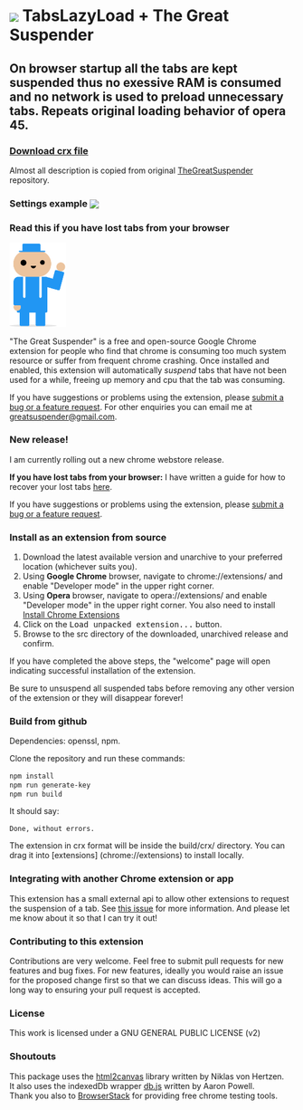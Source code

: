 # <img src="/src/img/icon48.png" align="absmiddle"> TabsLazyLoad + The Great Suspender

## On browser startup all the tabs are kept suspended thus no exessive RAM is consumed and no network is used to preload unnecessary tabs. Repeats original loading behavior of opera 45. 

### [Download crx file](https://github.com/ekonoval/TabsLazyLoad_thegreatsuspender/raw/master/tabsLazyLoad.crx)

Almost all description is copied from original [TheGreatSuspender](https://github.com/deanoemcke/thegreatsuspender/) repository.

### Settings example <img src="/descr/settings.png" align="absmiddle">

### Read this if you have lost tabs from your browser

<img src="/src/img/suspendy-guy.png" width="100px" />

"The Great Suspender" is a free and open-source Google Chrome extension for people who find that chrome is consuming too much system resource or suffer from frequent chrome crashing. Once installed and enabled, this extension will automatically *suspend* tabs that have not been used for a while, freeing up memory and cpu that the tab was consuming.

If you have suggestions or problems using the extension, please [submit a bug or a feature request](https://github.com/deanoemcke/thegreatsuspender/issues/). For other enquiries you can email me at greatsuspender@gmail.com.

### New release!
I am currently rolling out a new chrome webstore release. 

**If you have lost tabs from your browser:** I have written a guide for how to recover your lost tabs [here](https://github.com/deanoemcke/thegreatsuspender/issues/526
).

If you have suggestions or problems using the extension, please [submit a bug or a feature request](https://github.com/deanoemcke/thegreatsuspender/issues/).


### Install as an extension from source

1. Download the latest available version and unarchive to your preferred location (whichever suits you).
2. Using **Google Chrome** browser, navigate to chrome://extensions/ and enable "Developer mode" in the upper right corner.
3. Using **Opera** browser, navigate to opera://extensions/ and enable "Developer mode" in the upper right corner. You also need to install [Install Chrome Extensions](https://addons.opera.com/uk/extensions/details/download-chrome-extension-9/)
4. Click on the <kbd>Load unpacked extension...</kbd> button.
5. Browse to the src directory of the downloaded, unarchived release and confirm.

If you have completed the above steps, the "welcome" page will open indicating successful installation of the extension.

Be sure to unsuspend all suspended tabs before removing any other version of the extension or they will disappear forever!

### Build from github

Dependencies: openssl, npm.

Clone the repository and run these commands:
```
npm install
npm run generate-key
npm run build
```

It should say:
```
Done, without errors.
```

The extension in crx format will be inside the build/crx/ directory. You can drag it into [extensions] (chrome://extensions) to install locally.

### Integrating with another Chrome extension or app

This extension has a small external api to allow other extensions to request the suspension of a tab. See [this issue](https://github.com/deanoemcke/thegreatsuspender/issues/276) for more information. And please let me know about it so that I can try it out!

### Contributing to this extension

Contributions are very welcome. Feel free to submit pull requests for new features and bug fixes. For new features, ideally you would raise an issue for the proposed change first so that we can discuss ideas. This will go a long way to ensuring your pull request is accepted.

### License

This work is licensed under a GNU GENERAL PUBLIC LICENSE (v2)

### Shoutouts

This package uses the [html2canvas](https://github.com/niklasvh/html2canvas) library written by Niklas von Hertzen.  
It also uses the indexedDb wrapper [db.js](https://github.com/aaronpowell/db.js) written by Aaron Powell.  
Thank you also to [BrowserStack](https://www.browserstack.com) for providing free chrome testing tools.
